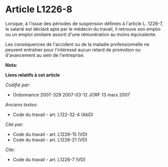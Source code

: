 # Article L1226-8

Lorsque, à l'issue des périodes de suspension définies à l'article L. 1226-7, le salarié est déclaré apte par le médecin du
travail, il retrouve son emploi ou un emploi similaire assorti d'une rémunération au moins équivalente.

Les conséquences de l'accident ou de la maladie professionnelle ne peuvent entraîner pour l'intéressé aucun retard de
promotion ou d'avancement au sein de l'entreprise.

**Nota:**



**Liens relatifs à cet article**

_Codifié par_:

  - Ordonnance 2007-329 2007-03-12 JORF 13 mars 2007

_Anciens textes_:

  - Code du travail - art. L122-32-4 (AbD)

_Cité par_:

  - Code du travail - art. L1226-15 (VD)
  - Code du travail - art. L1226-21 (VD)

_Cite_:

  - Code du travail - art. L1226-7 (VD)
